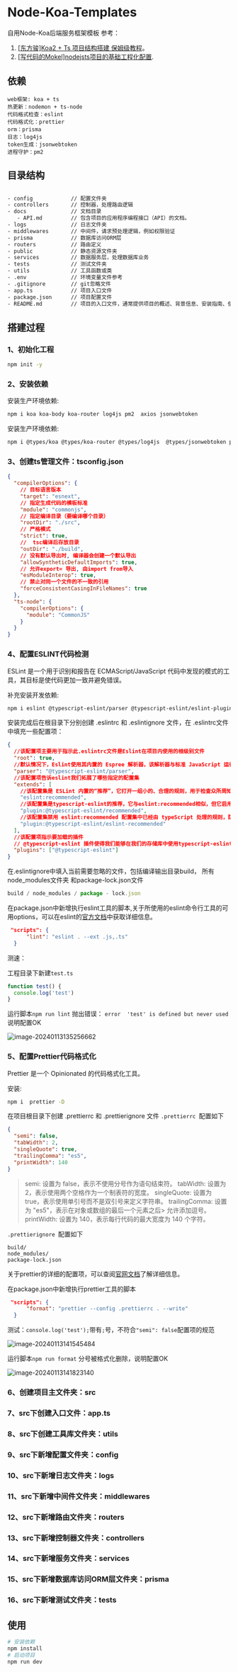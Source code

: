 # Node-Koa-Templates

自用Node-Koa后端服务框架模板
参考：

1. [[东方骏]Koa2 + Ts 项目结构搭建 保姆级教程](https://juejin.cn/post/7198116097320976442)。
2. [[写代码的Mokel]nodejsts项目的基础工程化配置](https://github.com/dmokel/startup-monorepo-fastify-phaser-colyseus-threejs/blob/master/docs/02nodejsts%E9%A1%B9%E7%9B%AE%E7%9A%84%E5%9F%BA%E7%A1%80%E5%B7%A5%E7%A8%8B%E5%8C%96%E9%85%8D%E7%BD%AE.md).

## 依赖

```
web框架: koa + ts
热更新：nodemon + ts-node
代码格式检查：eslint
代码格式化：prettier
orm：prisma
日志：log4js
token生成：jsonwebtoken
进程守护：pm2
```

## 目录结构

```sh

- config            // 配置文件夹
- controllers       // 控制器，处理路由逻辑
- docs              // 文档目录
   - API.md         // 包含项目的应用程序编程接口（API）的文档。
- logs              // 日志文件夹
- middlewares       // 中间件，请求预处理逻辑，例如权限验证
- prisma            // 数据库访问ORM层
- routers           // 路由定义
- public            // 静态资源文件夹
- services          // 数据服务层，处理数据库业务
- tests             // 测试文件夹
- utils             // 工具函数或类
- .env              // 环境变量文件参考
- .gitignore        // git忽略文件
- app.ts            // 项目入口文件
- package.json      // 项目配置文件
- README.md         // 项目的入口文件，通常提供项目的概述、背景信息、安装指南、使用说明和贡献指南等信息。

```

## 搭建过程

### 1、初始化工程

```sh
npm init -y
```

### 2、安装依赖

安装生产环境依赖:

```sh
npm i koa koa-body koa-router log4js pm2  axios jsonwebtoken
```

安装生产环境依赖:

```sh
npm i @types/koa @types/koa-router @types/log4js  @types/jsonwebtoken prettier eslint nodemon typescript ts-node  @types/node -D
```

### 3、创建ts管理文件：tsconfig.json

```json
{
  "compilerOptions": {
    // 目标语言版本
    "target": "esnext",
    // 指定生成代码的模板标准
    "module": "commonjs",
    // 指定编译目录（要编译哪个目录）
    "rootDir": "./src",
    // 严格模式
    "strict": true,
    //  tsc编译后存放目录
    "outDir": "./build",
    // 没有默认导出时, 编译器会创建一个默认导出
    "allowSyntheticDefaultImports": true,
    // 允许export= 导出, 由import from导入
    "esModuleInterop": true,
    // 禁止对同一个文件的不一致的引用
    "forceConsistentCasingInFileNames": true
  },
  "ts-node": {
    "compilerOptions": {
      "module": "CommonJS"
    }
  }
}
```

### 4、配置ESLINT代码检测

ESLint 是一个用于识别和报告在 ECMAScript/JavaScript 代码中发现的模式的工具，其目标是使代码更加一致并避免错误。

补充安装开发依赖:

```sh
npm i eslint @typescript-eslint/parser @typescript-eslint/eslint-plugin -D
```

安装完成后在根目录下分别创建 .eslintrc 和 .eslintignore 文件，在 .eslintrc文件中填充一些配置项：

```json
{
  //该配置项主要用于指示此.eslintrc文件是Eslint在项目内使用的根级别文件
  "root": true,
  //默认情况下，Eslint使用其内置的 Espree 解析器，该解析器与标准 JavaScript 运行时和版本兼容.而我们需要将ts代码解析为eslint兼容的AST，所以此处我们使用 @typescript-eslint/parser
  "parser": "@typescript-eslint/parser",
  //该配置项告诉eslint我们拓展了哪些指定的配置集
  "extends": [
    //该配置集是 ESLint 内置的“推荐”，它打开一组小的、合理的规则，用于检查众所周知的最佳实践
    "eslint:recommended",
    //该配置集是typescript-eslint的推荐，它与eslint:recommended相似，但它启用了特定于ts的规则
    "plugin:@typescript-eslint/recommended",
    //该配置集禁用 eslint:recommended 配置集中已经由 typeScript 处理的规则，防止eslint和typescript之间的冲突。
    "plugin:@typescript-eslint/eslint-recommended"
  ],
  //该配置项指示要加载的插件
  // @typescript-eslint 插件使得我们能够在我们的存储库中使用typescript-eslint包定义的规则集
  "plugins": ["@typescript-eslint"]
}
```

在.eslintignore中填入当前需要忽略的文件，包括编译输出目录build， 所有node_modules文件夹 和package-lock.json文件

```js
build / node_modules / package - lock.json
```

在package.json中新增执行eslint工具的脚本,关于所使用的eslint命令行工具的可用options，可以在eslint的[官方文档](https://eslint.org/docs/latest/use/command-line-interface#)中获取详细信息。

```json
 "scripts": {
      "lint": "eslint . --ext .js,.ts"
  }
```

测速：

工程目录下新建`test.ts`

```ts
function test() {
  console.log('test')
}
```

运行脚本`npm run lint`
抛出错误： `error  'test' is defined but never used  ` 说明配置OK

![image-20240113135256662](attachments/image-20240113135256662.png)

### 5、配置Prettier代码格式化

Prettier 是一个 Opinionated 的代码格式化工具。

安装:

```sh
npm i  prettier -D
```

在项目根目录下创建 .prettierrc 和 .prettierignore 文件
`.prettierrc `配置如下

```json
{
  "semi": false,
  "tabWidth": 2,
  "singleQuote": true,
  "trailingComma": "es5",
  "printWidth": 140
}
```

> semi: 设置为 false，表示不使用分号作为语句结束符。
> tabWidth: 设置为 2，表示使用两个空格作为一个制表符的宽度。
> singleQuote: 设置为 true，表示使用单引号而不是双引号来定义字符串。
> trailingComma: 设置为 "es5"，表示在对象或数组的最后一个元素之后> 允许添加逗号。
> printWidth: 设置为 140，表示每行代码的最大宽度为 140 个字符。

`.prettierignore `配置如下

```
build/
node_modules/
package-lock.json
```

关于prettier的详细的配置项，可以查阅[官网文档](https://prettier.io/docs/en/options)了解详细信息。

在package.json中新增执行prettier工具的脚本

```json
 "scripts": {
      "format": "prettier --config .prettierrc . --write"
  }
```

测试：`console.log('test');`带有`;`号，不符合`"semi": false`配置项的规范

![image-20240113141545484](attachments/image-20240113141545484.png)

运行脚本`npm run format` 分号被格式化删除，说明配置OK

![image-20240113141823140](attachments/image-20240113141823140.png)

### 6、创建项目主文件夹：src



### 7、src下创建入口文件：app.ts

### 8、src下创建工具库文件夹：utils

### 9、src下新增配置文件夹：config

### 10、src下新增日志文件夹：logs

### 11、src下新增中间件文件夹：middlewares

### 12、src下新增路由文件夹：routers

### 13、src下新增控制器文件夹：controllers

### 14、src下新增服务文件夹：services

### 15、src下新增数据库访问ORM层文件夹：prisma

### 16、src下新增测试文件夹：tests

## 使用

```sh
# 安装依赖
npm install
# 启动项目
npm run dev

```
